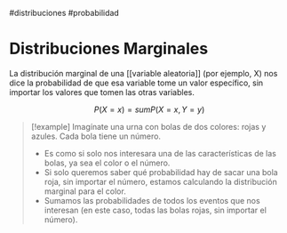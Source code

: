 #distribuciones #probabilidad
# Distribuciones Marginales

La distribución marginal de una [[variable aleatoria]] (por ejemplo, X) nos dice la probabilidad de que esa variable tome un valor específico, sin importar los valores que tomen las otras variables.

$$P(X = x) = sum P(X = x, Y = y)$$

>[!example]
Imagínate una urna con bolas de dos colores: rojas y azules. Cada bola tiene un número. 
> - Es como si solo nos interesara una de las características de las bolas, ya sea el color o el número.
>- Si solo queremos saber qué probabilidad hay de sacar una bola roja, sin importar el número, estamos calculando la distribución marginal para el color.
>- Sumamos las probabilidades de todos los eventos que nos interesan (en este caso, todas las bolas rojas, sin importar el número).



